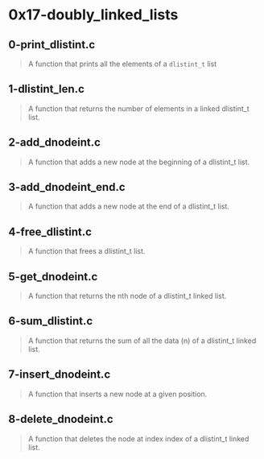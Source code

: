 # 0x17-doubly_linked_lists

## 0-print_dlistint.c
> A function that prints all the elements of a `dlistint_t` list

## 1-dlistint_len.c
> A function that returns the number of elements in a linked dlistint_t list.

## 2-add_dnodeint.c
> A function that adds a new node at the beginning of a dlistint_t list.

## 3-add_dnodeint_end.c
> A function that adds a new node at the end of a dlistint_t list.

## 4-free_dlistint.c
> A function that frees a dlistint_t list.

## 5-get_dnodeint.c
> A function that returns the nth node of a dlistint_t linked list.

## 6-sum_dlistint.c
> A function that returns the sum of all the data (n) of a dlistint_t linked list.

## 7-insert_dnodeint.c
> A function that inserts a new node at a given position.

## 8-delete_dnodeint.c
> A function that deletes the node at index index of a dlistint_t linked list.
